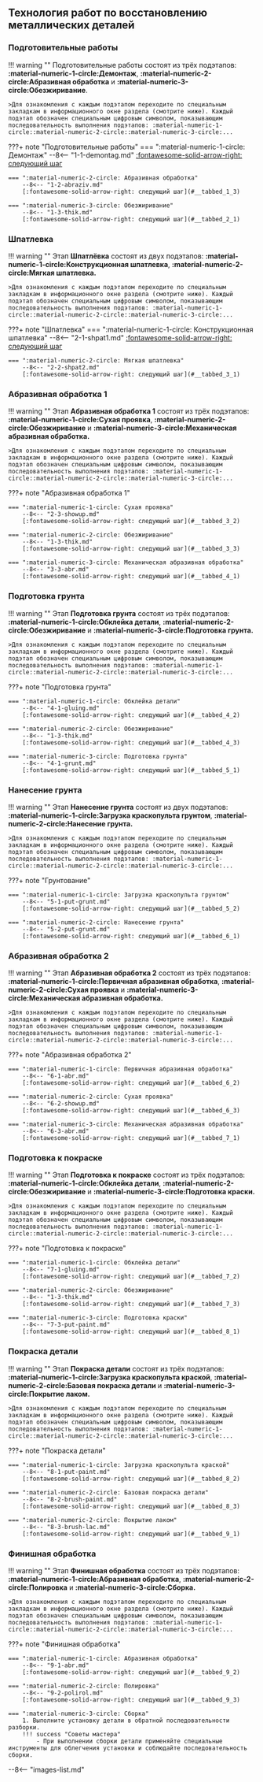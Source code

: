 ## Технология работ по восстановлению  металлических деталей

### Подготовительные работы
!!! warning ""
	Подготовительные работы состоят из трёх подэтапов: __:material-numeric-1-circle:Демонтаж__, __:material-numeric-2-circle:Абразивная обработка__ и __:material-numeric-3-circle:Обезжиривание__. 
	
	>Для ознакомления с каждым подэтапом переходите по специальным закладкам в информационного окне раздела (смотрите ниже). Каждый подэтап обозначен специальным цифровым символом, показывающим последовательность выполнения подэтапов: :material-numeric-1-circle::material-numeric-2-circle::material-numeric-3-circle:...

???+ note "Подготовительные работы"
	=== ":material-numeric-1-circle: Демонтаж"
		--8<-- "1-1-demontag.md"
	    [:fontawesome-solid-arrow-right: следующий шаг](#__tabbed_1_2)
		
	=== ":material-numeric-2-circle: Абразивная обработка"
		--8<-- "1-2-abraziv.md"
	    [:fontawesome-solid-arrow-right: следующий шаг](#__tabbed_1_3)

	=== ":material-numeric-3-circle: Обезжиривание"
		--8<-- "1-3-thik.md"
	    [:fontawesome-solid-arrow-right: следующий шаг](#__tabbed_2_1)

### Шпатлевка

!!! warning ""
	Этап __Шпатлёвка__ состоят из двух подэтапов: __:material-numeric-1-circle:Конструкционная шпатлевка__, __:material-numeric-2-circle:Мягкая шпатлевка.__
	
	>Для ознакомления с каждым подэтапом переходите по специальным закладкам в информационного окне раздела (смотрите ниже). Каждый подэтап обозначен специальным цифровым символом, показывающим последовательность выполнения подэтапов: :material-numeric-1-circle::material-numeric-2-circle::material-numeric-3-circle:...

???+ note "Шпатлевка"
	=== ":material-numeric-1-circle: Конструкционная шпатлевка"
		--8<-- "2-1-shpat1.md"
	    [:fontawesome-solid-arrow-right: следующий шаг](#__tabbed_2_2)

	=== ":material-numeric-2-circle: Мягкая шпатлевка"
		--8<-- "2-2-shpat2.md"
	    [:fontawesome-solid-arrow-right: следующий шаг](#__tabbed_3_1)




### Абразивная обработка 1

!!! warning ""
	Этап __Абразивная обработка 1__ состоят из трёх подэтапов: __:material-numeric-1-circle:Сухая проявка__, __:material-numeric-2-circle:Обезжиривание__ и __:material-numeric-3-circle:Механическая абразивная обработка.__
	
	>Для ознакомления с каждым подэтапом переходите по специальным закладкам в информационного окне раздела (смотрите ниже). Каждый подэтап обозначен специальным цифровым символом, показывающим последовательность выполнения подэтапов: :material-numeric-1-circle::material-numeric-2-circle::material-numeric-3-circle:...

???+ note "Абразивная обработка 1"

	=== ":material-numeric-1-circle: Сухая проявка"
		--8<-- "2-3-showup.md"
	    [:fontawesome-solid-arrow-right: следующий шаг](#__tabbed_3_2)
			
	=== ":material-numeric-2-circle: Обезжиривание"
		--8<-- "1-3-thik.md"
	    [:fontawesome-solid-arrow-right: следующий шаг](#__tabbed_3_3)

	=== ":material-numeric-3-circle: Механическая абразивная обработка"
		--8<-- "3-3-abr.md"
	    [:fontawesome-solid-arrow-right: следующий шаг](#__tabbed_4_1)

### Подготовка грунта

!!! warning ""
	Этап __Подготовка грунта__ состоят из трёх подэтапов: __:material-numeric-1-circle:Обклейка детали__, __:material-numeric-2-circle:Обезжиривание__ и __:material-numeric-3-circle:Подготовка грунта.__
	
	>Для ознакомления с каждым подэтапом переходите по специальным закладкам в информационного окне раздела (смотрите ниже). Каждый подэтап обозначен специальным цифровым символом, показывающим последовательность выполнения подэтапов: :material-numeric-1-circle::material-numeric-2-circle::material-numeric-3-circle:...

???+ note "Подготовка грунта"

	=== ":material-numeric-1-circle: Обклейка детали"
		--8<-- "4-1-gluing.md"
	    [:fontawesome-solid-arrow-right: следующий шаг](#__tabbed_4_2)
			
	=== ":material-numeric-2-circle: Обезжиривание"
		--8<-- "1-3-thik.md"
	    [:fontawesome-solid-arrow-right: следующий шаг](#__tabbed_4_3)

	=== ":material-numeric-3-circle: Подготовка грунта"
		--8<-- "4-1-grunt.md"
	    [:fontawesome-solid-arrow-right: следующий шаг](#__tabbed_5_1)


### Нанесение грунта

!!! warning ""
	Этап __Нанесение грунта__ состоят из двух подэтапов: __:material-numeric-1-circle:Загрузка краскопульта грунтом__, __:material-numeric-2-circle:Нанесение грунта.__
	
	>Для ознакомления с каждым подэтапом переходите по специальным закладкам в информационного окне раздела (смотрите ниже). Каждый подэтап обозначен специальным цифровым символом, показывающим последовательность выполнения подэтапов: :material-numeric-1-circle::material-numeric-2-circle::material-numeric-3-circle:...

???+ note "Грунтование"

	=== ":material-numeric-1-circle: Загрузка краскопульта грунтом"
		--8<-- "5-1-put-grunt.md"
	    [:fontawesome-solid-arrow-right: следующий шаг](#__tabbed_5_2)
			
	=== ":material-numeric-2-circle: Нанесение грунта"
		--8<-- "5-2-put-grunt.md"
	    [:fontawesome-solid-arrow-right: следующий шаг](#__tabbed_6_1)

### Абразивная обработка 2

!!! warning ""
	Этап __Абразивная обработка 2__ состоят из трёх подэтапов: __:material-numeric-1-circle:Первичная абразивная обработка__, __:material-numeric-2-circle:Сухая проявка__ и __:material-numeric-3-circle:Механическая абразивная обработка.__
	
	>Для ознакомления с каждым подэтапом переходите по специальным закладкам в информационного окне раздела (смотрите ниже). Каждый подэтап обозначен специальным цифровым символом, показывающим последовательность выполнения подэтапов: :material-numeric-1-circle::material-numeric-2-circle::material-numeric-3-circle:...

???+ note "Абразивная обработка 2"

	=== ":material-numeric-1-circle: Первичная абразивная обработка"
		--8<-- "6-1-abr.md"
		[:fontawesome-solid-arrow-right: следующий шаг](#__tabbed_6_2)
			
	=== ":material-numeric-2-circle: Сухая проявка"
		--8<-- "6-2-showup.md"
	    [:fontawesome-solid-arrow-right: следующий шаг](#__tabbed_6_3)

	=== ":material-numeric-3-circle: Механическая абразивная обработка"
		--8<-- "6-3-abr.md"
	    [:fontawesome-solid-arrow-right: следующий шаг](#__tabbed_7_1)

### Подготовка к покраске

!!! warning ""
	Этап __Подготовка к покраске__ состоят из трёх подэтапов: __:material-numeric-1-circle:Обклейка детали__, __:material-numeric-2-circle:Обезжиривание__ и __:material-numeric-3-circle:Подготовка краски.__
	
	>Для ознакомления с каждым подэтапом переходите по специальным закладкам в информационного окне раздела (смотрите ниже). Каждый подэтап обозначен специальным цифровым символом, показывающим последовательность выполнения подэтапов: :material-numeric-1-circle::material-numeric-2-circle::material-numeric-3-circle:...

???+ note "Подготовка к покраске"

	=== ":material-numeric-1-circle: Обклейка детали"
		--8<-- "7-1-gluing.md"
	    [:fontawesome-solid-arrow-right: следующий шаг](#__tabbed_7_2)
			
	=== ":material-numeric-2-circle: Обезжиривание"
		--8<-- "1-3-thik.md"
	    [:fontawesome-solid-arrow-right: следующий шаг](#__tabbed_7_3)

	=== ":material-numeric-3-circle: Подготовка краски"
		--8<-- "7-3-put-paint.md"
	    [:fontawesome-solid-arrow-right: следующий шаг](#__tabbed_8_1)

### Покраска детали

!!! warning ""
	Этап __Покраска детали__ состоят из трёх подэтапов: __:material-numeric-1-circle:Загрузка краскопульта краской__, __:material-numeric-2-circle:Базовая покраска детали__ и __:material-numeric-3-circle:Покрытие лаком.__
	
	>Для ознакомления с каждым подэтапом переходите по специальным закладкам в информационного окне раздела (смотрите ниже). Каждый подэтап обозначен специальным цифровым символом, показывающим последовательность выполнения подэтапов: :material-numeric-1-circle::material-numeric-2-circle::material-numeric-3-circle:...

???+ note "Покраска детали"

	=== ":material-numeric-1-circle: Загрузка краскопульта краской"
		--8<-- "8-1-put-paint.md"
	    [:fontawesome-solid-arrow-right: следующий шаг](#__tabbed_8_2)
			
	=== ":material-numeric-2-circle: Базовая покраска детали"
		--8<-- "8-2-brush-paint.md"
	    [:fontawesome-solid-arrow-right: следующий шаг](#__tabbed_8_3)

	=== ":material-numeric-2-circle: Покрытие лаком"
		--8<-- "8-3-brush-lac.md"
	    [:fontawesome-solid-arrow-right: следующий шаг](#__tabbed_9_1)

### Финишная обработка

!!! warning ""
	Этап __Финишная обработка__ состоят из трёх подэтапов: __:material-numeric-1-circle:Абразивная обработка__, __:material-numeric-2-circle:Полировка__ и __:material-numeric-3-circle:Сборка.__
	
	>Для ознакомления с каждым подэтапом переходите по специальным закладкам в информационного окне раздела (смотрите ниже). Каждый подэтап обозначен специальным цифровым символом, показывающим последовательность выполнения подэтапов: :material-numeric-1-circle::material-numeric-2-circle::material-numeric-3-circle:...

???+ note "Финишная обработка"

	=== ":material-numeric-1-circle: Абразивная обработка"
		--8<-- "9-1-abr.md"
		[:fontawesome-solid-arrow-right: следующий шаг](#__tabbed_9_2)
			
	=== ":material-numeric-2-circle: Полировка"
		--8<-- "9-2-polirol.md"
		[:fontawesome-solid-arrow-right: следующий шаг](#__tabbed_9_3)

	=== ":material-numeric-3-circle: Сборка"
		1. Выполните установку детали в обратной последовательности разборки.
		!!! success "Советы мастера"
			- При выполнении сборки детали применяйте специальные инструменты для облегчения установки и соблюдайте последовательность сборки.
--8<-- "images-list.md"
